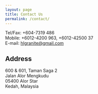 ```yaml
---
layout: page
title: Contact Us
permalink: /contact/
---
```


Tel/Fax: +604-7319 486  
Mobile: +6012-4200 963, +6012-42500 37  
E-mail: [hlgranite@gmail.com](mailto:hlgranite@gmail.com)  

Address
-------
600 & 601, Taman Saga 2  
Jalan Alor Mengkudu  
05400 Alor Star  
Kedah, Malaysia